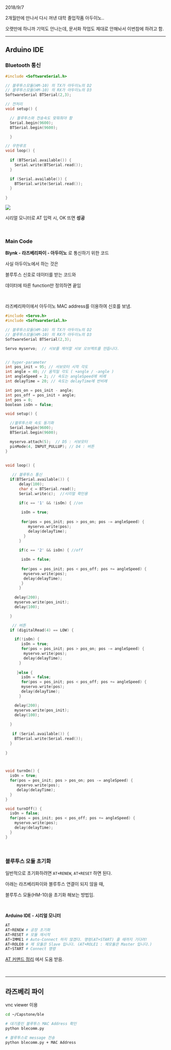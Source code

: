 
2018/9/7 

2개월만에 만나서 다시 꺼낸 대학 졸업작품 아두이노..

오랫만에 하니까 기억도 안나는데, 문서화 작업도 제대로 안해놔서 이번참에 하려고 함.

---

## Arduino IDE

### Bluetooth 통신

```c
#include <SoftwareSerial.h>

// 블루투스모듈(HM-10) 의 TX가 아두이노의 D2
// 블루투스모듈(HM-10) 의 RX가 아두이노의 D3
SoftwareSerial BTSerial(2,3); 

// 전처리
void setup() {

  // 블루투스와 전송속도 맞춰줘야 함
  Serial.begin(9600);
  BTSerial.begin(9600);

  }

// 무한루프
void loop() {
  
  if (BTSerial.available()) {
    Serial.write(BTSerial.read());
  }

  if (Serial.available()) {
    BTSerial.write(Serial.read());
  }
    
}
```

![](./assets/hm-10.png)

시리얼 모니터로 AT 입력 시, OK 뜨면 **성공**

&nbsp;
&nbsp;

### Main Code

**Blynk - 라즈베리파이 - 아두이노** 로 통신하기 위한 코드

사실 아두이노에서 하는 것은

블루투스 신호로 데이터를 받는 코드와 

데이터에 따른 function만 정의하면 끝임

&nbsp;

라즈베리파이에서 아두이노 MAC address를 이용하여 신호를 보냄.

```c
#include <Servo.h>
#include <SoftwareSerial.h>

// 블루투스모듈(HM-10) 의 TX가 아두이노의 D2
// 블루투스모듈(HM-10) 의 RX가 아두이노의 D3
SoftwareSerial BTSerial(2,3);

Servo myservo;  // 서보를 제어할 서보 오브젝트를 만듭니다.


// hyper-parameter
int pos_init = 95; // 서보모터 시작 각도
int angle = 40; // 움직일 각도 ( +angle / -angle )
int angleSpeed = 2; // 속도는 angleSpeed에 비례
int delayTime = 20; // 속도는 delayTime에 반비례

int pos_on = pos_init - angle;
int pos_off = pos_init + angle;
int pos = 0;
boolean isOn = false;

void setup() { 

  //블루투스와 속도 동기화
  Serial.begin(9600);
  BTSerial.begin(9600);

  myservo.attach(5);  // D5 : 서보모터
  pinMode(4, INPUT_PULLUP); // D4 : 버튼
} 
 
 
void loop() {

   // 블루투스 통신
  if(BTSerial.available()) {
      delay(100);
      char c = BTSerial.read();
      Serial.write(c);  //시리얼 확인용
     
      if(c == '1' && !isOn) { //on

       isOn = true;
       
       for(pos = pos_init; pos > pos_on; pos -= angleSpeed) {
          myservo.write(pos);
          delay(delayTime);
        } 
      }
   
      if(c == '2' && isOn) { //off

       isOn = false;
       
       for(pos = pos_init; pos < pos_off; pos += angleSpeed) {
        myservo.write(pos);             
        delay(delayTime);               
       } 
      }
  
    delay(200);                       
    myservo.write(pos_init);          
    delay(100);

  }

   // 버튼
  if (digitalRead(4) == LOW) {

    if(!isOn) {
       isOn = true;
       for(pos = pos_init; pos > pos_on; pos -= angleSpeed) {
        myservo.write(pos);           
        delay(delayTime);             
      } 
      
     }else {
       isOn = false;
       for(pos = pos_init; pos < pos_off; pos += angleSpeed) {
       myservo.write(pos);             
       delay(delayTime);               
      } 

    delay(200);          
    myservo.write(pos_init);
    delay(100);
 
  }
  
   if (Serial.available()) {
    BTSerial.write(Serial.read());
  }
  
}



void turnOn() {
  isOn = true;
  for(pos = pos_init; pos > pos_on; pos -= angleSpeed) {
     myservo.write(pos);
     delay(delayTime);
  }
}

void turnOff() {
  isOn = false;
  for(pos = pos_init; pos < pos_off; pos += angleSpeed) {
    myservo.write(pos);
    delay(delayTime);
  }
}
```

&nbsp;
&nbsp;

### 블루투스 모듈 초기화

일반적으로 초기화하려면 `AT+RENEW`, `AT+RESET` 하면 된다.

아래는 라즈베리파이와 블루투스 연결이 되지 않을 때, 

블루투스 모듈(HM-10)을 초기화 해보는 방법임.

&nbsp;

**Arduino IDE - 시리얼 모니터**

```python
AT
AT+RENEW # 공장 초기화
AT+RESET # 모듈 재시작
AT+IMME1 # Auto-Connect 하지 않겠다. 명령(AT+START) 줄 때까지 기다려!
AT+ROLE0 # 제 모듈은 Slave 입니다. (AT+ROLE1 : 제모듈은 Master 입니다.)
AT+START # Connect 명령
```

[AT 커맨드 정리](http://blog.naver.com/PostView.nhn?blogId=xisaturn&logNo=220712028679) 에서 도움 받음.

&nbsp;
&nbsp;

---

## 라즈베리 파이

vnc viewer 이용

```bash
cd ~/Capstone/ble

# 대기중인 블루투스 MAC Address 확인
python blecomm.py

# 블루투스로 message 전송
python blecomm.py + MAC Address

```